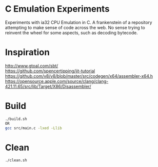 # C Emulation Experiments

Experiments with ia32 CPU Emulation in C. A frankenstein of a repository attempting to make sense of code across the web. No sense trying to reinvent the wheel for some aspects, such as decoding bytecode.

# Inspiration
http://www.gtoal.com/sbt/  
https://github.com/spencertipping/jit-tutorial  
https://github.com/v8/v8/blob/master/src/codegen/x64/assembler-x64.h  
https://opensource.apple.com/source/clang/clang-421.11.65/src/lib/Target/X86/Disassembler/  

# Build
```bash
./build.sh
OR
gcc src/main.c -lxed -Llib
```

# Clean
```bash
./clean.sh
```